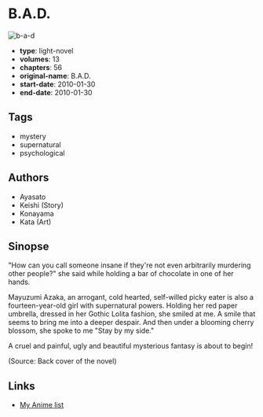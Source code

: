 # B.A.D.

![b-a-d](https://cdn.myanimelist.net/images/manga/3/163977.jpg)

-   **type**: light-novel
-   **volumes**: 13
-   **chapters**: 56
-   **original-name**: B.A.D.
-   **start-date**: 2010-01-30
-   **end-date**: 2010-01-30

## Tags

-   mystery
-   supernatural
-   psychological

## Authors

-   Ayasato
-   Keishi (Story)
-   Konayama
-   Kata (Art)

## Sinopse

"How can you call someone insane if they're not even arbitrarily murdering other people?" she said while holding a bar of chocolate in one of her hands.

Mayuzumi Azaka, an arrogant, cold hearted, self-willed picky eater is also a fourteen-year-old girl with supernatural powers. Holding her red paper umbrella, dressed in her Gothic Lolita fashion, she smiled at me. A smile that seems to bring me into a deeper despair. And then under a blooming cherry blossom, she spoke to me "Stay by my side."

A cruel and painful, ugly and beautiful mysterious fantasy is about to begin!

(Source: Back cover of the novel)

## Links

-   [My Anime list](https://myanimelist.net/manga/57433/BAD)
